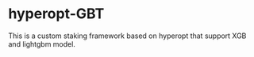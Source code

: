 # hyperopt-GBT
This is a custom staking framework based on hyperopt that support XGB and lightgbm model.
